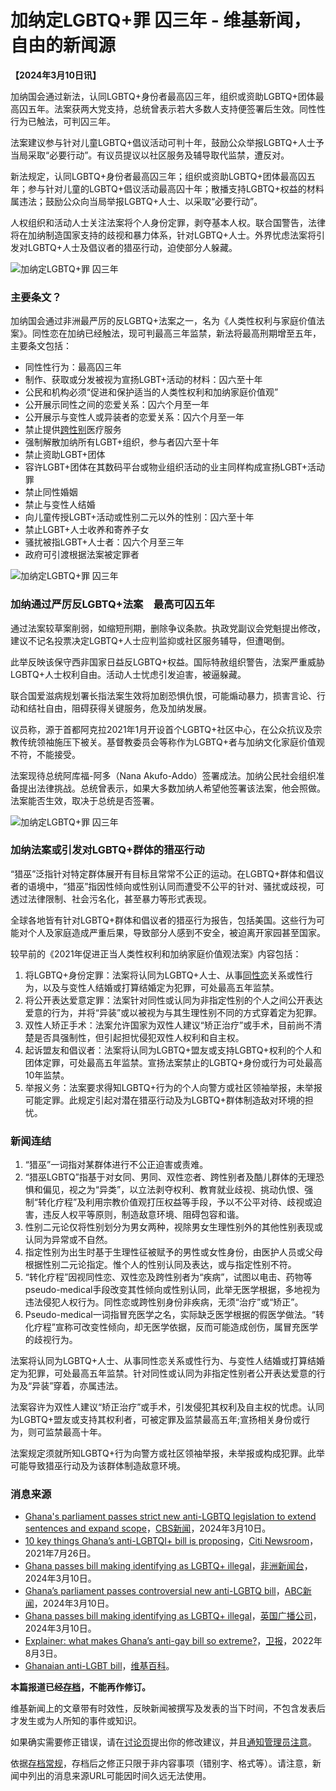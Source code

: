 # 加纳定LGBTQ+罪 囚三年 - 维基新闻，自由的新闻源

**【2024年3月10日讯】**

加纳国会通过新法，认同LGBTQ+身份者最高囚三年，组织或资助LGBTQ+团体最高囚五年。法案获两大党支持，总统曾表示若大多数人支持便签署后生效。同性性行为已触法，可判囚三年。

法案建议参与针对儿童LGBTQ+倡议活动可判十年，鼓励公众举报LGBTQ+人士予当局采取“必要行动”。有议员提议以社区服务及辅导取代监禁，遭反对。

新法规定，认同LGBTQ+身份者最高囚三年；组织或资助LGBTQ+团体最高囚五年；参与针对儿童的LGBTQ+倡议活动最高囚十年；散播支持LGBTQ+权益的材料属违法；鼓励公众向当局举报LGBTQ+人士、以采取“必要行动”。

人权组织和活动人士关注法案将个人身份定罪，剥夺基本人权。联合国警告，法律将在加纳制造国家支持的歧视和暴力体系，针对LGBTQ+人士。外界忧虑法案将引发对LGBTQ+人士及倡议者的猎巫行动，迫使部分人躲藏。

![加纳定LGBTQ+罪 囚三年](//upload.wikimedia.org/wikipedia/commons/thumb/a/a9/Pupil_washes_hands_during_COVID-19_pandemic_in_Ghana.jpg/250px-Pupil_washes_hands_during_COVID-19_pandemic_in_Ghana.jpg)

### 主要条文？

加纳国会通过非洲最严厉的反LGBTQ+法案之一，名为《人类性权利与家庭价值法案》。同性恋在加纳已经触法，现可判最高三年监禁，新法将最高刑期增至五年，主要条文包括：

- 同性性行为：最高囚三年
- 制作、获取或分发被视为宣扬LGBT+活动的材料：囚六至十年
- 公民和机构必须“促进和保护适当的人类性权利和加纳家庭价值观”
- 公开展示同性之间的恋爱关系：囚六个月至一年
- 公开展示与变性人或异装者的恋爱关系：囚六个月至一年
- 禁止提供[跨性别](https://zh.wikipedia.org/wiki/%E8%B7%A8%E6%80%A7%E5%88%A5 "跨性别")医疗服务
- 强制解散加纳所有LGBT+组织，参与者囚六至十年
- 禁止资助LGBT+团体
- 容许LGBT+团体在其数码平台或物业组织活动的业主同样构成宣扬LGBT+活动罪
- 禁止同性婚姻
- 禁止与变性人结婚
- 向儿童传授LGBT+活动或性别二元以外的性别：囚六至十年
- 禁止LGBT+人士收养和寄养子女
- 骚扰被指LGBT+人士者：囚六个月至三年
- 政府可引渡根据法案被定罪者

![加纳定LGBTQ+罪 囚三年](//upload.wikimedia.org/wikipedia/commons/thumb/6/6d/Children_learning_to_play_the_local_drum_in_northern_Region_of_Ghana_03.jpg/250px-Children_learning_to_play_the_local_drum_in_northern_Region_of_Ghana_03.jpg)

### 加纳通过严厉反LGBTQ+法案　最高可囚五年

通过法案较草案削弱，如缩短刑期，删除争议条款。执政党副议会党魁提出修改，建议不记名投票决定LGBTQ+人士应判监抑或社区服务辅导，但遭喝倒。

此举反映该保守西非国家日益反LGBTQ+权益。国际特赦组织警告，法案严重威胁LGBTQ+人士权利自由。活动人士忧虑引发迫害，被逼躲藏。

联合国爱滋病规划署长指法案生效将加剧恐惧仇恨，可能煽动暴力，损害言论、行动和结社自由，阻碍获得关键服务，危及加纳发展。

议员称，源于首都阿克拉2021年1月开设首个LGBTQ+社区中心，在公众抗议及宗教传统领袖施压下被关。基督教委员会等称作为LGBTQ+者与加纳文化家庭价值观不符，不能接受。

法案现待总统阿库福-阿多（Nana Akufo-Addo）签署成法。加纳公民社会组织准备提出法律挑战。总统曾表示，如果大多数加纳人希望他签署该法案，他会照做。法案能否生效，取决于总统是否签署。

![加纳定LGBTQ+罪 囚三年](//upload.wikimedia.org/wikipedia/commons/thumb/0/06/Young_Girls_Strike_a_Pose_-_Busua_-_Ghana_%284737816187%29.jpg/250px-Young_Girls_Strike_a_Pose_-_Busua_-_Ghana_%284737816187%29.jpg)

### 加纳法案或引发对LGBTQ+群体的猎巫行动

“猎巫”泛指针对特定群体展开有目标且常常不公正的运动。在LGBTQ+群体和倡议者的语境中，“猎巫”指因性倾向或性别认同而遭受不公平的针对、骚扰或歧视，可透过法律限制、社会污名化，甚至暴力等形式表现。

全球各地皆有针对LGBTQ+群体和倡议者的猎巫行为报告，包括美国。这些行为可能对个人及家庭造成严重后果，导致部分人感到不安全，被迫离开家园甚至国家。

较早前的《2021年促进正当人类性权利和加纳家庭价值观法案》内容包括：

1. 将LGBTQ+身份定罪：法案将认同为LGBTQ+人士、从事[同性恋](https://zh.wikipedia.org/wiki/%E5%90%8C%E6%80%A7%E6%88%80 "同性恋")关系或性行为，以及与变性人结婚或打算结婚定为犯罪，可处最高五年监禁。
2. 将公开表达爱意定罪：法案针对同性或认同为非指定性别的个人之间公开表达爱意的行为，并将“异装”或以被视为与其生理性别不同的方式穿着定为犯罪。
3. 双性人矫正手术：法案允许国家为双性人建议“矫正治疗”或手术，目前尚不清楚是否具强制性，但引起担忧侵犯双性人权利和自主权。
4. 起诉盟友和倡议者：法案将认同为LGBTQ+盟友或支持LGBTQ+权利的个人和团体定罪，可处最高五年监禁。宣扬法案禁止的LGBTQ+身份或行为可处最高10年监禁。
5. 举报义务：法案要求得知LGBTQ+行为的个人向警方或社区领袖举报，未举报可能定罪。此规定引起对潜在猎巫行动及为LGBTQ+群体制造敌对环境的担忧。

### 新闻连结

1. “猎巫”一词指对某群体进行不公正迫害或责难。
2. “猎巫LGBTQ”指基于对女同、男同、双性恋者、跨性别者及酷儿群体的无理恐惧和偏见，视之为“异类”，以立法剥夺权利、教育就业歧视、挑动仇恨、强制“转化疗程”及利用宗教价值观打压权益等手段，予以不公平对待、歧视或迫害，违反人权平等原则，制造敌意环境、阻碍包容和谐。
3. 性别二元论仅将性别划分为男女两种，视除男女生理性别外的其他性别表现或认同为异常或不自然。
4. 指定性别为出生时基于生理性征被赋予的男性或女性身份，由医护人员或父母根据性别二元论指定。惟个人的性别认同及表达，或与指定性别不符。
5. “转化疗程”因视同性恋、双性恋及跨性别者为“疾病”，试图以电击、药物等pseudo-medical手段改变其性倾向或性别认同，此举无医学根据，多地视为违法侵犯人权行为。同性恋或跨性别身份非疾病，无须“治疗”或“矫正”。
6. Pseudo-medical一词指冒充医学之名，实际缺乏医学根据的假医学做法。“转化疗程”宣称可改变性倾向，却无医学依据，反而可能造成创伤，属冒充医学的歧视行为。

法案将认同为LGBTQ+人士、从事同性恋关系或性行为、与变性人结婚或打算结婚定为犯罪，可处最高五年监禁。针对同性或认同为非指定性别者公开表达爱意的行为及“异装”穿着，亦属违法。

法案容许为双性人建议“矫正治疗”或手术，引发侵犯其权利及自主权的忧虑。认同为LGBTQ+盟友或支持其权利者，可被定罪及监禁最高五年;宣扬相关身份或行为，则可监禁最高十年。

法案规定须就所知LGBTQ+行为向警方或社区领袖举报，未举报或构成犯罪。此举可能导致猎巫行动及为该群体制造敌意环境。

### 消息来源

- [Ghana's parliament passes strict new anti-LGBTQ legislation to extend sentences and expand scope](https://www.cbsnews.com/news/ghana-anti-lgbtq-legislation-passed-by-parliament/)，[CBS新闻](https://zh.wikipedia.org/wiki/CBS%E6%96%B0%E8%81%9E "w:CBS新闻")，2024年3月10日。
- [10 key things Ghana’s anti-LGBTQI+ bill is proposing](https://citinewsroom.com/2021/07/10-key-things-ghanas-anti-lgbtqi-bill-is-proposing/)，[Citi Newsroom](https://zh.wikipedia.org/wiki/Citi_Newsroom "w:Citi Newsroom")，2021年7月26日。
- [Ghana passes bill making identifying as LGBTQ+ illegal](https://www.africanews.com/2024/02/28/ghana-passes-bill-making-identifying-as-lgbtq-illegal//)，[非洲新闻台](https://zh.wikipedia.org/wiki/%E9%9D%9E%E6%B4%B2%E6%96%B0%E8%81%9E%E5%8F%B0 "w:非洲新闻台")，2024年3月10日。
- [Ghana’s parliament passes controversial new anti-LGBTQ bill](https://abcnews.go.com/International/ghanas-parliament-passes-controversial-new-anti-lgbtq-bill/story?id=107667679)，[ABC新闻](https://zh.wikipedia.org/wiki/ABC%E6%96%B0%E8%81%9E "w:ABC新闻")，2024年3月10日。
- [Ghana passes bill making identifying as LGBTQ+ illegal](https://www.bbc.com/news/world-africa-68353437)，[英国广播公司](https://zh.wikipedia.org/wiki/%E8%8B%B1%E5%9C%8B%E5%BB%A3%E6%92%AD%E5%85%AC%E5%8F%B8 "w:英国广播公司")，2024年3月10日。
- [Explainer: what makes Ghana’s anti-gay bill so extreme?](https://www.theguardian.com/global-development/2022/aug/03/explainer-what-makes-ghana-draft-anti-gay-lgbtq-bill-so-extreme)，[卫报](https://zh.wikipedia.org/wiki/%E8%A1%9B%E5%A0%B1 "w:卫报")，2022年8月3日。
- [Ghanaian anti-LGBT bill](https://en.wikipedia.org/wiki/Ghanaian_anti-LGBT_bill)，[维基百科](https://zh.wikipedia.org/wiki/%E7%B6%AD%E5%9F%BA%E7%99%BE%E7%A7%91 "w:维基百科")。

**本篇报道已经[存档](https://zh.wikinews.org/wiki/Wikinews:%E5%AD%98%E6%AA%94%E5%B8%B8%E8%A6%8F "Wikinews:存档常规")，不能再作修订。**

维基新闻上的文章带有时效性，反映新闻被撰写及发表的当下时间，不包含发表后才发生或为人所知的事件或知识。

如果确实需要修正错误，请在[讨论页](https://zh.wikinews.org/w/index.php?title=Talk:%E5%8A%A0%E7%B4%8D%E5%AE%9ALGBTQ%2B%E7%BD%AA_%E5%9B%9A%E4%B8%89%E5%B9%B4&action=edit&redlink=1 "Talk:加纳定LGBTQ+罪 囚三年（页面不存在）")提出你的修改建议，并且[通知管理员注意](https://zh.wikinews.org/wiki/Wikinews:%E7%AE%A1%E7%90%86%E5%91%98%E9%80%9A%E5%91%8A%E6%9D%BF/%E6%96%B0%E8%81%9E%E9%A0%81%E9%9D%A2#修改已保護頁面 "Wikinews:管理员通告板/新闻页面")。

依据[存档常规](https://zh.wikinews.org/wiki/Wikinews:%E5%AD%98%E6%A1%A3%E5%B8%B8%E8%A6%8F "Wikinews:存档常规")，存档后之修正只限于非内容事项（错别字、格式等）。请注意，新闻中列出的消息来源URL可能因时间久远无法使用。
